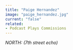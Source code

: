 ```yaml
---
title: "Paige Hernandez"
image: "paige_hernandez.jpg"
current: "false"
related:
- Podcast Plays Commissions
---
```


*NORTH: (7th street echo)*

